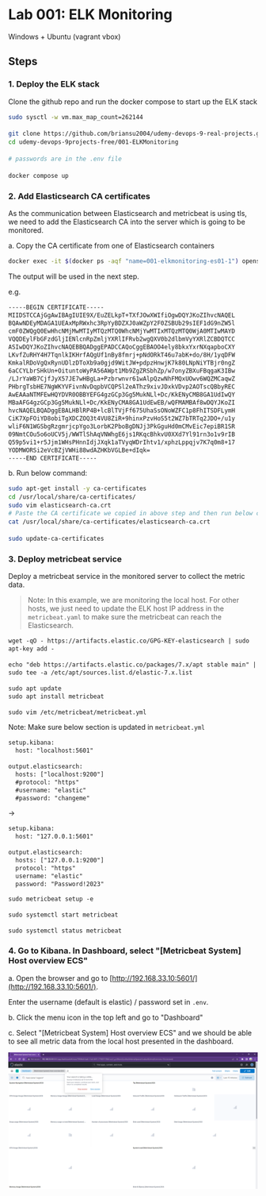 # Lab 001: ELK Monitoring

Windows + Ubuntu (vagrant vbox)

## Steps

### 1. Deploy the ELK stack

Clone the github repo and run the docker compose to start up the ELK stack

```bash
sudo sysctl -w vm.max_map_count=262144

git clone https://github.com/briansu2004/udemy-devops-9-real-projects.git
cd udemy-devops-9projects-free/001-ELKMonitoring

# passwords are in the .env file

docker compose up
```

### 2. Add Elasticsearch CA certificates

As the communication between Elasticsearch and metricbeat is using tls, we need to add the Elasticsearch CA into the server which is going to be monitored.

a. Copy the CA certificate from one of Elasticsearch containers

```bash
docker exec -it $(docker ps -aqf "name=001-elkmonitoring-es01-1") openssl x509 -fingerprint -sha256 -in /usr/share/elasticsearch/config/certs/ca/ca.crt

```

The output will be used in the next step.

e.g.

```dos
-----BEGIN CERTIFICATE-----
MIIDSTCCAjGgAwIBAgIUIE9X/EuZELkpT+TXfJOwXWIfiOgwDQYJKoZIhvcNAQEL
BQAwNDEyMDAGA1UEAxMpRWxhc3RpYyBDZXJ0aWZpY2F0ZSBUb29sIEF1dG9nZW5l
cmF0ZWQgQ0EwHhcNMjMwMTIyMTQzMTQ0WhcNMjYwMTIxMTQzMTQ0WjA0MTIwMAYD
VQQDEylFbGFzdGljIENlcnRpZmljYXRlIFRvb2wgQXV0b2dlbmVyYXRlZCBDQTCC
ASIwDQYJKoZIhvcNAQEBBQADggEPADCCAQoCggEBAOO4ely8bkxYxrNXqapboCXY
LKvfZuRHY4H7TqnlkIKHrfAQgUf1nBy8fmrj+pNdORkT46u7abK+do/8H/1yqDFW
KmkalRDoVgQxRynUDlzDToXb9a0gjd9WitJW+pdpzHnwjK7k80LNpNiYTBjr0ngZ
6aCCYLbrSHkUn+OituntoWyPA56AWpt1Mb9ZgZRSbhZp/w7onyZBXuFBqgaK3IBw
/LJrYaWB7CjfJyX57JE7wHBgLa+Pzbrwnvr61wAlpQzwNhFMQxUOwv6WQZMCaqwZ
PHbrgTsbHE7NgWKYVFivnNvDqpbVCQPSl2eAThz9xivJDxkVDvp2AOTscQBbyREC
AwEAAaNTMFEwHQYDVR0OBBYEFG4gzGCp3Gg5MukNLl+Dc/KkENyCMB8GA1UdIwQY
MBaAFG4gzGCp3Gg5MukNLl+Dc/KkENyCMA8GA1UdEwEB/wQFMAMBAf8wDQYJKoZI
hvcNAQELBQADggEBALHBlRP4B+lcBlTVjFf675UhaSsONoWZFC1p8FhITSDFLymH
CiK7XpFOiYD8obiTgXDCZOQ3t4VU8ZiR+9hinxPzvHoS5t2WZ7bTRTq2JDO+/u1y
wliF6N1WGSbgRzgmrjcpYgo3LorbK2PboBgDNJj3PkGguHd0mCMvEic7epiBR1SR
09NmtCOu5o6oUCV5j/WWTlShAqVNWhgE6js1RKqcBhkvU0XXd7Yl91rn3o1v9rIB
Q59p5vi1+r5Jjm1WHsPHnnIdjJXqk1aTVyqWDrIhtv1/xphzLppqjv7K7q0m8+17
YODMWORSi2eVcBZjVWHi88wdAZHKbVGLBe+dIqk=
-----END CERTIFICATE-----
```

b. Run below command:

<!-- Go to the local host which we want to monitor -->
<!-- In Vagrant Ubuntu -->

```bash
sudo apt-get install -y ca-certificates
cd /usr/local/share/ca-certificates/
sudo vim elasticsearch-ca.crt
# Paste the CA certificate we copied in above step and then run below command to add it to the host
cat /usr/local/share/ca-certificates/elasticsearch-ca.crt

sudo update-ca-certificates
```

### 3. Deploy metricbeat service

Deploy a metricbeat service in the monitored server to collect the metric data.

> Note: In this example, we are monitoring the local host. For other hosts, we just need to update the ELK host IP address in the `metricbeat.yaml` to make sure the metricbeat can reach the Elasticsearch.

```dos
wget -qO - https://artifacts.elastic.co/GPG-KEY-elasticsearch | sudo apt-key add -

echo "deb https://artifacts.elastic.co/packages/7.x/apt stable main" | sudo tee -a /etc/apt/sources.list.d/elastic-7.x.list

sudo apt update
sudo apt install metricbeat

sudo vim /etc/metricbeat/metricbeat.yml
```

Note: Make sure below section is updated in `metricbeat.yml`

```dos
setup.kibana:
  host: "localhost:5601"

output.elasticsearch:
  hosts: ["localhost:9200"]
  #protocol: "https"
  #username: "elastic"
  #password: "changeme"
```

->

```dos
setup.kibana:
  host: "127.0.0.1:5601"

output.elasticsearch:
  hosts: ["127.0.0.1:9200"]
  protocol: "https"
  username: "elastic"
  password: "Password!2023"
```

```dos
sudo metricbeat setup -e

sudo systemctl start metricbeat

sudo systemctl status metricbeat
```

<!--
# sudo systemctl restart metricbeat
# sudo systemctl stop metricbeat

# if we are in wsl use following command
#
# sudo service metricbeat stop
# sudo service metricbeat start
# sudo service metricbeat restart
# sudo service metricbeat status
#
# sudo service --status-all

```dos
vagrant@vagrant:~$ sudo service --status-all
 [ + ]  apparmor
 [ - ]  console-setup.sh
 [ + ]  cron
 [ - ]  cryptdisks
 [ - ]  cryptdisks-early
 [ + ]  dbus
 [ + ]  docker
 [ - ]  grub-common
 [ - ]  hwclock.sh
 [ - ]  irqbalance
 [ - ]  keyboard-setup.sh
 [ + ]  kmod
 [ - ]  lvm2
 [ - ]  lvm2-lvmpolld
 [ + ]  metricbeat
 [ - ]  nfs-common
 [ + ]  nfs-kernel-server
 [ - ]  plymouth
 [ - ]  plymouth-log
 [ + ]  procps
 [ + ]  rpcbind
 [ - ]  rsync
 [ + ]  rsyslog
 [ + ]  ssh
 [ + ]  udev
 [ + ]  ufw
 [ + ]  unattended-upgrades
 [ - ]  uuidd
```
-->

<!--
For the error:

```dos
2023-01-22T15:12:38.560Z        ERROR   [esclientleg]   transport/logging.go:37 Error dialing EOF       {"network": "tcp", "address": "127.0.0.1:9200"}
2023-01-22T15:12:38.561Z        ERROR   [esclientleg]   eslegclient/connection.go:232   error connecting to Elasticsearch at https://127.0.0.1:9200: Get "https://127.0.0.1:9200": EOF
2023-01-22T15:12:38.561Z        ERROR   instance/beat.go:1026   Exiting: couldn't connect to any of the configured Elasticsearch hosts. Errors: [error connecting to Elasticsearch at https://127.0.0.1:9200: Get "https://127.0.0.1:9200": EOF]
Exiting: couldn't connect to any of the configured Elasticsearch hosts. Errors: [error connecting to Elasticsearch at https://127.0.0.1:9200: Get "https://127.0.0.1:9200": EOF]
```

Wait a few minutes then re-run `sudo metricbeat setup -e` command.
-->

### 4. Go to Kibana. In Dashboard, select "[Metricbeat System] Host overview ECS"

a. Open the browser and go to [http://192.168.33.10:5601/](http://192.168.33.10:5601/).

Enter the username (default is elastic) / password set in `.env`.

b. Click the menu icon in the top left and go to "Dashboard"

c. Select "[Metricbeat System] Host overview ECS" and we should be able to see all metric data from the local host presented in the dashboard.

![1673320776011](image/02_Y_Windows_Ubuntu/1673320776011.png)
